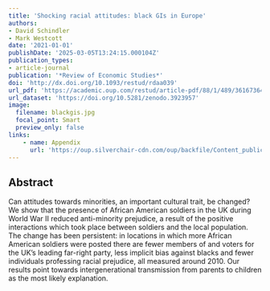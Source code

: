 ```yaml
---
title: 'Shocking racial attitudes: black GIs in Europe'
authors:
- David Schindler
- Mark Westcott
date: '2021-01-01'
publishDate: '2025-03-05T13:24:15.000104Z'
publication_types:
- article-journal
publication: '*Review of Economic Studies*'
doi: 'http://dx.doi.org/10.1093/restud/rdaa039'
url_pdf: 'https://academic.oup.com/restud/article-pdf/88/1/489/36167364/rdaa039.pdf'
url_dataset: 'https://doi.org/10.5281/zenodo.3923957'
image:
  filename: blackgis.jpg
  focal_point: Smart
  preview_only: false
links:
    - name: Appendix
      url: 'https://oup.silverchair-cdn.com/oup/backfile/Content_public/Journal/restud/88/1/10.1093_restud_rdaa039/1/rdaa039_supplementary_data.pdf?Expires=1744833328&Signature=CxHPio0SUZcWxe8PHden6zqvMN8yV8XeOafX5no9-PtaBF5hlPC-sfr9ZI5sfIvxKIb0smq8bXsx3ggCB0YfneBR0t0iZ6tyOOvycmo8V62hvlSQttXnAaS~8T4TLTDMc3BorcjbA47uvK3gDMHpYtlhCUEsIoJ0qlklWn8GwfUbfCqUGh5zONfuRrcWDFG0sFoCDwwg2BVjDkKJRcBVtP6bsUBBUr3YRYiVqpx1KAG3Rr5qD0-NJpuYw2miVc8vavf-ejKm9U00wpdAu5D~IfIbcMvCFueT3VQ~JNvXMNNt16e3C9k~GmiWC4dUJgsG8ud0mOxPQHopLK023dI7nA__&Key-Pair-Id=APKAIE5G5CRDK6RD3PGA'
---
```



## Abstract

Can attitudes towards minorities, an important cultural trait, be changed? We show that the presence of African American soldiers in the UK during World War II reduced anti-minority prejudice, a result of the positive interactions which took place between soldiers and the local population. The change has been persistent: in locations in which more African American soldiers were posted there are fewer members of and voters for the UK’s leading far-right party, less implicit bias against blacks and fewer individuals professing racial prejudice, all measured around 2010. Our results point towards intergenerational transmission from parents to children as the most likely explanation.